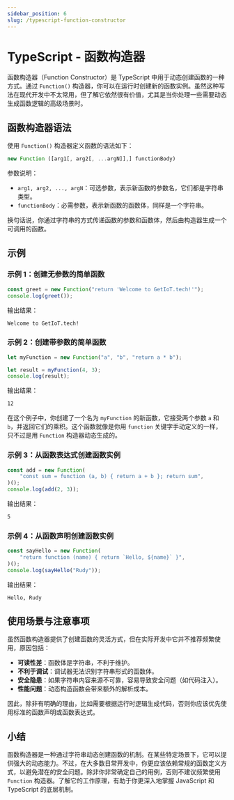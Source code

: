 ```yaml
---
sidebar_position: 6
slug: /typescript-function-constructor
---
```


# TypeScript - 函数构造器

函数构造器（Function Constructor）是 TypeScript 中用于动态创建函数的一种方式。通过 `Function()` 构造器，你可以在运行时创建新的函数实例。虽然这种写法在现代开发中不太常用，但了解它依然很有价值，尤其是当你处理一些需要动态生成函数逻辑的高级场景时。



## 函数构造器语法

使用 `Function()` 构造器定义函数的语法如下：

```typescript
new Function ([arg1[, arg2[, ...argN]],] functionBody)
```

参数说明：

- `arg1, arg2, ..., argN`：可选参数，表示新函数的参数名，它们都是字符串类型。
- `functionBody`：必需参数，表示新函数的函数体，同样是一个字符串。

换句话说，你通过字符串的方式传递函数的参数和函数体，然后由构造器生成一个可调用的函数。



## 示例

### 示例 1：创建无参数的简单函数

```typescript
const greet = new Function("return 'Welcome to GetIoT.tech!'");
console.log(greet());
```

输出结果：

```bash
Welcome to GetIoT.tech!
```



### 示例 2：创建带参数的简单函数

```typescript
let myFunction = new Function("a", "b", "return a * b");

let result = myFunction(4, 3);
console.log(result);
```

输出结果：

```bash
12
```

在这个例子中，你创建了一个名为 `myFunction` 的新函数，它接受两个参数 `a` 和 `b`，并返回它们的乘积。这个函数就像是你用 `function` 关键字手动定义的一样，只不过是用 `Function` 构造器动态生成的。



### 示例 3：从函数表达式创建函数实例

```typescript
const add = new Function(
    "const sum = function (a, b) { return a + b }; return sum",
)();
console.log(add(2, 3));
```

输出结果：

```bash
5
```



### 示例 4：从函数声明创建函数实例

```typescript
const sayHello = new Function(
    "return function (name) { return `Hello, ${name}` }",
)();
console.log(sayHello("Rudy"));
```

输出结果：

```bash
Hello, Rudy
```



## 使用场景与注意事项

虽然函数构造器提供了创建函数的灵活方式，但在实际开发中它并不推荐频繁使用，原因包括：

- **可读性差**：函数体是字符串，不利于维护。
- **不利于调试**：调试器无法识别字符串形式的函数体。
- **安全隐患**：如果字符串内容来源不可靠，容易导致安全问题（如代码注入）。
- **性能问题**：动态构造函数会带来额外的解析成本。

因此，除非有明确的理由，比如需要根据运行时逻辑生成代码，否则你应该优先使用标准的函数声明或函数表达式。



## 小结

函数构造器是一种通过字符串动态创建函数的机制。在某些特定场景下，它可以提供强大的动态能力。不过，在大多数日常开发中，你更应该依赖常规的函数定义方式，以避免潜在的安全问题。除非你非常确定自己的用例，否则不建议频繁使用 `Function` 构造器。了解它的工作原理，有助于你更深入地掌握 JavaScript 和 TypeScript 的底层机制。
